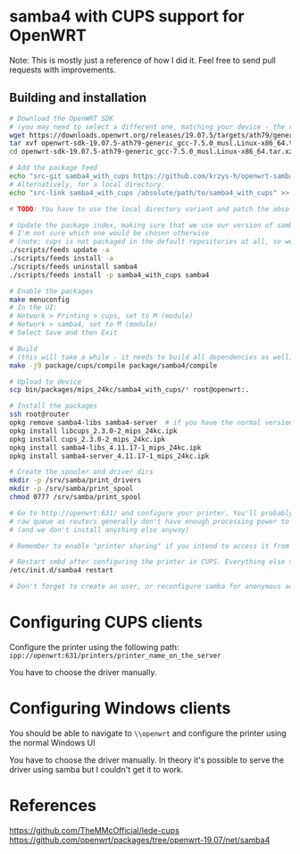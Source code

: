 # samba4 with CUPS support for OpenWRT
Note: This is mostly just a reference of how I did it. Feel free to send pull requests with improvements.

## Building and installation
```sh
# Download the OpenWRT SDK
# (you may need to select a different one, matching your device - the remaining steps are the same for all of them)
wget https://downloads.openwrt.org/releases/19.07.5/targets/ath79/generic/openwrt-sdk-19.07.5-ath79-generic_gcc-7.5.0_musl.Linux-x86_64.tar.xz
tar xvf openwrt-sdk-19.07.5-ath79-generic_gcc-7.5.0_musl.Linux-x86_64.tar.xz
cd openwrt-sdk-19.07.5-ath79-generic_gcc-7.5.0_musl.Linux-x86_64.tar.xz

# Add the package feed
echo "src-git samba4_with_cups https://github.com/krzys-h/openwrt-samba4_with_cups.git" >> feeds.conf.default
# Alternatively, for a local directory:
echo "src-link samba4_with_cups /absolute/path/to/samba4_with_cups" >> feeds.conf.default

# TODO: You have to use the local directory variant and patch the absolute path to python3 makefile in samba4/Makefile ... i can't get the path to work otherwise due to symlinks...

# Update the package index, making sure that we use our version of samba4 rather than the builtin one
# I'm not sure which one would be chosen otherwise
# (note: cups is not packaged in the default repositories at all, so we don't have to worry about it)
./scripts/feeds update -a
./scripts/feeds install -a
./scripts/feeds uninstall samba4
./scripts/feeds install -p samba4_with_cups samba4

# Enable the packages
make menuconfig
# In the UI:
# Network > Printing > cups, set to M (module)
# Network > samba4, set to M (module)
# Select Save and then Exit

# Build
# (this will take a while - it needs to build all dependencies as well)
make -j9 package/cups/compile package/samba4/compile

# Upload to device
scp bin/packages/mips_24kc/samba4_with_cups/* root@openwrt:.

# Install the packages
ssh root@router
opkg remove samba4-libs samba4-server  # if you have the normal version already installed
opkg install libcups_2.3.0-2_mips_24kc.ipk
opkg install cups_2.3.0-2_mips_24kc.ipk
opkg install samba4-libs_4.11.17-1_mips_24kc.ipk
opkg install samba4-server_4.11.17-1_mips_24kc.ipk

# Create the spooler and driver dirs
mkdir -p /srv/samba/print_drivers
mkdir -p /srv/samba/print_spool
chmod 0777 /srv/samba/print_spool

# Go to http://openwrt:631/ and configure your printer. You'll probably want to use the default
# raw queue as routers generally don't have enough processing power to render jobs
# (and we don't install anything else anyway)

# Remember to enable "printer sharing" if you intend to access it from CUPS clients

# Restart smbd after configuring the printer in CUPS. Everything else should be already set up.
/etc/init.d/samba4 restart

# Don't forget to create an user, or reconfigure samba for anonymous access!
```

# Configuring CUPS clients
Configure the printer using the following path: `ipp://openwrt:631/printers/printer_name_on_the_server`

You have to choose the driver manually.

# Configuring Windows clients
You should be able to navigate to `\\openwrt` and configure the printer using the normal Windows UI

You have to choose the driver manually. In theory it's possible to serve the driver using samba but I couldn't get it to work.

# References
https://github.com/TheMMcOfficial/lede-cups
https://github.com/openwrt/packages/tree/openwrt-19.07/net/samba4
